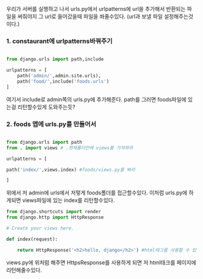 우리가 서버를 실행하고 나서 urls.py에서 urlpatterns에 url을 추가해서 반환되는 파일을 써줘야지 그 url로 들어갔을때 파일을 쏴줄수있다. (url과 보낼 파일 설정해주는것이다.)


### 1. constaurant에 urlpatterns바꿔주기
```python

from django.urls import path,include

urlpatterns = [
	path('admin/',admin.site.urls),
	path('food/',include('foods.urls')
]
```
여기서 include로 admin쪽의 urls.py에 추가해준다. path를 그러면 foods파일에 있는걸 리턴할수있게 도와주는듯?

### 2. foods 앱에 urls.py를 만들어서 
```python

from django.urls import path
from . import views # .현재폴더안에 views를 가져와라

urlpatterns = [

path('index/',views.index) #foods/views.py를 봐라

]
```
위에서 저 admin에 urls에서 저렇게 foods폴더를 접근할수있다.
이처럼 urls.py에 하게되면 views파일에 있는 index를 리턴할수있다.

```python
from django.shortcuts import render
from django.http import HttpResponse

# Create your views here.

def index(request):

	return HttpResponse('<h2>hello, django</h2>') #html태그를 사용할 수 있다.

```
views.py에 위처럼 해주면 HttpsResponse를 사용하게 되면 저 html태크를 페이지에 리턴해줄수있다.